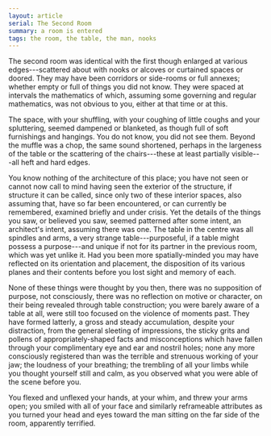```yaml
---
layout: article
serial: The Second Room
summary: a room is entered
tags: the room, the table, the man, nooks
---
```


The second room was identical with the first though enlarged at various edges---scattered about with nooks or alcoves or curtained spaces or doored. They may have been corridors or side-rooms or full annexes; whether empty or full of things you did not know. They were spaced at intervals the mathematics of which, assuming some governing and regular mathematics, was not obvious to you, either at that time or at this.

The space, with your shuffling, with your coughing of little coughs and your spluttering, seemed dampened or blanketed, as though full of soft furnishings and hangings. You do not know, you did not see them. Beyond the muffle was a chop, the same sound shortened, perhaps in the largeness of the table or the scattering of the chairs---these at least partially visible---all heft and hard edges.

You know nothing of the architecture of this place; you have not seen or cannot now call to mind having seen the exterior of the structure, if structure it can be called, since only two of these interior spaces, also assuming that, have so far been encountered, or can currently be remembered, examined briefly and under crisis. Yet the details of the things you saw, or believed you saw, seemed patterned after some intent, an architect's intent, assuming there was one. The table in the centre was all spindles and arms, a very strange table---purposeful, if a table might possess a purpose---and unique if not for its partner in the previous room, which was yet unlike it. Had you been more spatially-minded you may have reflected on its orientation and placement, the disposition of its various planes and their contents before you lost sight and memory of each.

None of these things were thought by you then, there was no supposition of purpose, not consciously, there was no reflection on motive or character, on their being revealed through table construction; you were barely aware of a table at all, were still too focused on the violence of moments past. They have formed latterly, a gross and steady accumulation, despite your distraction, from the general sleeting of impressions, the sticky grits and pollens of appropriately-shaped facts and misconceptions which have fallen through your complimentary eye and ear and nostril holes; none any more consciously registered than was the terrible and strenuous working of your jaw; the loudness of your breathing; the trembling of all your limbs while you thought yourself still and calm, as you observed what you were able of the scene before you.

You flexed and unflexed your hands, at your whim, and threw your arms open; you smiled with all of your face and similarly reframeable attributes as you turned your head and eyes toward the man sitting on the far side of the room, apparently terrified.